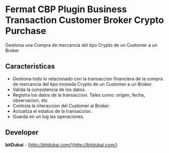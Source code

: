 # Fermat CBP Plugin Business Transaction Customer Broker Crypto Purchase

Gestiona una Compra de mercancia del tipo Crypto de un Customer a un Broker

## Caracteristicas
* Gestiona todo lo relacionado con la transaccion financiera de la compra de mercancia del tipo moneda Crypto de un Customer a un Broker.
* Valida la consistencia de los datos.
* Registra los datos de la transaccion. Tales como: origen, fecha, observacion, etc
* Controla la interaccion del Customer al Broker.
* Actualiza el estatus de la transaccion.
* Guarda en un log las operaciones.

## Developer

**bitDubai** - [http://bitdubai.com/](http://bitdubai.com/)
